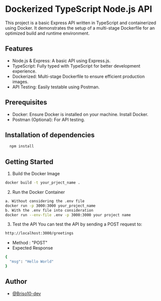 
# Dockerized TypeScript Node.js API

This project is a basic Express API written in TypeScript and containerized using Docker. It demonstrates the setup of a multi-stage Dockerfile for an optimized build and runtime environment.

## Features

- Node.js & Express: A basic API using Express.js.
- TypeScript: Fully typed with TypeScript for better development experience.
- Dockerized: Multi-stage Dockerfile to ensure efficient production images.
- API Testing: Easily testable using Postman.

## Prerequisites
- Docker: Ensure Docker is installed on your machine. Install Docker.
- Postman (Optional): For API testing.

## Installation of dependencies

```bash
  npm install
```
## Getting Started
1. Build the Docker Image

```bash
docker build -t your_prject_name .
```
2. Run the Docker Container
```bash
a. Without considering the .env file
docker run -p 3000:3000 your_project_name
b. With the .env file into consideration
docker run --env-file .env -p 3000:3000 your project name
```
3. Test the API
You can test the API by sending a POST request to:
```bash
http://localhost:3000/greetings
```
- Method : "POST"
- Expected Response
```bash
{
  "msg": "Hello World"
}
```

## Author

- [@Briso10-dev](https://github.com/Briso10-dev)
